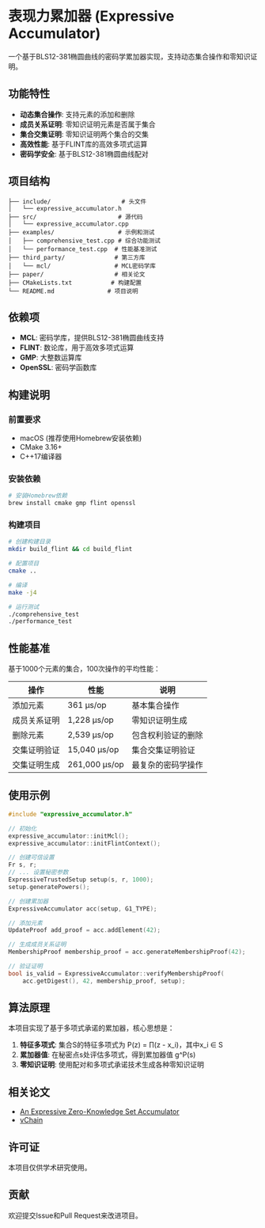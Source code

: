 # 表现力累加器 (Expressive Accumulator)

一个基于BLS12-381椭圆曲线的密码学累加器实现，支持动态集合操作和零知识证明。

## 功能特性

- **动态集合操作**: 支持元素的添加和删除
- **成员关系证明**: 零知识证明元素是否属于集合
- **集合交集证明**: 零知识证明两个集合的交集
- **高效性能**: 基于FLINT库的高效多项式运算
- **密码学安全**: 基于BLS12-381椭圆曲线配对

## 项目结构

```
├── include/                    # 头文件
│   └── expressive_accumulator.h
├── src/                       # 源代码
│   └── expressive_accumulator.cpp
├── examples/                  # 示例和测试
│   ├── comprehensive_test.cpp # 综合功能测试
│   └── performance_test.cpp  # 性能基准测试
├── third_party/              # 第三方库
│   └── mcl/                  # MCL密码学库
├── paper/                    # 相关论文
├── CMakeLists.txt           # 构建配置
└── README.md               # 项目说明
```

## 依赖项

- **MCL**: 密码学库，提供BLS12-381椭圆曲线支持
- **FLINT**: 数论库，用于高效多项式运算
- **GMP**: 大整数运算库
- **OpenSSL**: 密码学函数库

## 构建说明

### 前置要求

- macOS (推荐使用Homebrew安装依赖)
- CMake 3.16+
- C++17编译器

### 安装依赖

```bash
# 安装Homebrew依赖
brew install cmake gmp flint openssl
```

### 构建项目

```bash
# 创建构建目录
mkdir build_flint && cd build_flint

# 配置项目
cmake ..

# 编译
make -j4

# 运行测试
./comprehensive_test
./performance_test
```

## 性能基准

基于1000个元素的集合，100次操作的平均性能：

| 操作 | 性能 | 说明 |
|------|------|------|
| 添加元素 | 361 µs/op | 基本集合操作 |
| 成员关系证明 | 1,228 µs/op | 零知识证明生成 |
| 删除元素 | 2,539 µs/op | 包含权利验证的删除 |
| 交集证明验证 | 15,040 µs/op | 集合交集证明验证 |
| 交集证明生成 | 261,000 µs/op | 最复杂的密码学操作 |

## 使用示例

```cpp
#include "expressive_accumulator.h"

// 初始化
expressive_accumulator::initMcl();
expressive_accumulator::initFlintContext();

// 创建可信设置
Fr s, r;
// ... 设置秘密参数
ExpressiveTrustedSetup setup(s, r, 1000);
setup.generatePowers();

// 创建累加器
ExpressiveAccumulator acc(setup, G1_TYPE);

// 添加元素
UpdateProof add_proof = acc.addElement(42);

// 生成成员关系证明
MembershipProof membership_proof = acc.generateMembershipProof(42);

// 验证证明
bool is_valid = ExpressiveAccumulator::verifyMembershipProof(
    acc.getDigest(), 42, membership_proof, setup);
```

## 算法原理

本项目实现了基于多项式承诺的累加器，核心思想是：

1. **特征多项式**: 集合S的特征多项式为 P(z) = ∏(z - x_i)，其中x_i ∈ S
2. **累加器值**: 在秘密点s处评估多项式，得到累加器值 g^P(s)
3. **零知识证明**: 使用配对和多项式承诺技术生成各种零知识证明

## 相关论文

- [An Expressive Zero-Knowledge Set Accumulator](./paper/An_Expressive_Zero-Knowledge_Set_Accumulator.pdf)
- [vChain](./paper/vChain.pdf)

## 许可证

本项目仅供学术研究使用。

## 贡献

欢迎提交Issue和Pull Request来改进项目。
